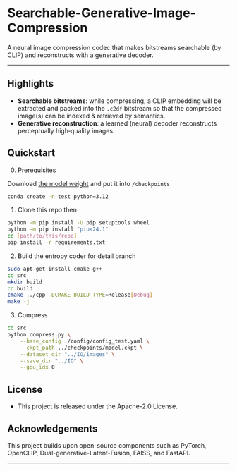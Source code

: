 # Searchable-Generative-Image-Compression
A neural image compression codec that makes bitstreams searchable (by CLIP) and reconstructs with a generative decoder.

---

## Highlights
- **Searchable bitstreams**: while compressing, a CLIP embedding will be extracted and packed into the `.c2df` bitstream so that the compressed image(s) can be indexed & retrieved by semantics.
- **Generative reconstruction**: a learned (neural) decoder reconstructs perceptually high‑quality images.

## Quickstart

0) Prerequisites

Download [the model weight](https://huggingface.co/Hsuan-Wei/model/tree/main) and put it into `/checkpoints`

```bash
conda create -n test python=3.12
```

1) Clone this repo then

```bash
python -m pip install -U pip setuptools wheel
python -m pip install "pip<24.1"
cd [path/to/this/repo]
pip install -r requirements.txt
```

2) Build the entropy coder for detail branch

```bash
sudo apt-get install cmake g++
cd src
mkdir build
cd build
cmake ../cpp -DCMAKE_BUILD_TYPE=Release[Debug]
make -j
```

3) Compress

```bash
cd src
python compress.py \
    --base_config ./config/config_test.yaml \
    --ckpt_path ../checkpoints/model.ckpt \
    --dataset_dir "../IO/images" \
    --save_dir "../IO" \
    --gpu_idx 0
```

## License
- This project is released under the Apache-2.0 License.

## Acknowledgements
This project builds upon open-source components such as PyTorch, OpenCLIP, Dual-generative-Latent-Fusion, FAISS, and FastAPI.

---